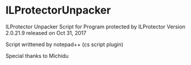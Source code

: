 # ILProtectorUnpacker
ILProtector Unpacker Script for Program protected by ILProtector Version 2.0.21.9 released on Oct 31, 2017

Script writtened by notepad++ (cs script plugin)

Special thanks to Michidu
